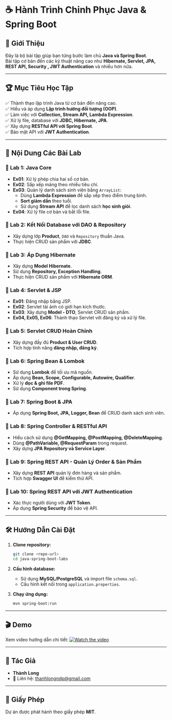 # ☕ Hành Trình Chinh Phục Java & Spring Boot

## 📌 Giới Thiệu
Đây là bộ bài tập giúp bạn từng bước làm chủ **Java và Spring Boot**.
<br>
Bài tập cơ bản đến các kỹ thuật nâng cao như **Hibernate, Servlet, JPA, REST API, Security , JWT Authentication** và nhiều hơn nữa.

---

## 🏆 Mục Tiêu Học Tập
✅ Thành thạo lập trình Java từ cơ bản đến nâng cao.
<br>
✅ Hiểu và áp dụng **Lập trình hướng đối tượng (OOP)**.
<br>
✅ Làm việc với **Collection, Stream API, Lambda Expression**.
<br>
✅ Xử lý file, database với **JDBC, Hibernate, JPA**.
<br>
✅ Xây dựng **RESTful API với Spring Boot**.
<br>
✅ Bảo mật API với **JWT Authentication**.

---

## 📝 Nội Dung Các Bài Lab

### 🔹 **Lab 1: Java Core**
- **Ex01**: Xử lý phép chia hai số cơ bản.
- **Ex02**: Sắp xếp mảng theo nhiều tiêu chí.
- **Ex03**: Quản lý danh sách sinh viên bằng `ArrayList`:
  - Dùng **Lambda Expression** để sắp xếp theo điểm trung bình.
  - **Sort giảm dần** theo tuổi.
  - Sử dụng **Stream API** để lọc danh sách **học sinh giỏi**.
- **Ex04**: Xử lý file cơ bản và bắt lỗi file.

### 🔹 **Lab 2: Kết Nối Database với DAO & Repository**
- Xây dựng lớp **Product**, `DAO` và `Repository` thuần Java.
- Thực hiện CRUD sản phẩm với **JDBC**.

### 🔹 **Lab 3: Áp Dụng Hibernate**
- Xây dựng **Model Hibernate**.
- Sử dụng **Repository, Exception Handling**.
- Thực hiện CRUD sản phẩm với **Hibernate ORM**.

### 🔹 **Lab 4: Servlet & JSP**
- **Ex01**: Đăng nhập bằng JSP.
- **Ex02**: Servlet tải ảnh có giới hạn kích thước.
- **Ex03**: Xây dựng **Model - DTO**, Servlet CRUD sản phẩm.
- **Ex04, Ex05, Ex06**: Thành thạo Servlet với đăng ký và xử lý file.

### 🔹 **Lab 5: Servlet CRUD Hoàn Chỉnh**
- Xây dựng đầy đủ **Product & User CRUD**.
- Tích hợp tính năng **đăng nhập, đăng ký**.

### 🔹 **Lab 6: Spring Bean & Lombok**
- Sử dụng **Lombok** để tối ưu mã nguồn.
- Áp dụng **Bean, Scope, Configurable, Autowire, Qualifier**.
- Xử lý **đọc & ghi file PDF**.
- Sử dụng **Component trong Spring**.

### 🔹 **Lab 7: Spring Boot & JPA**
- Áp dụng **Spring Boot, JPA, Logger, Bean** để CRUD danh sách sinh viên.

### 🔹 **Lab 8: Spring Controller & RESTful API**
- Hiểu cách sử dụng **@GetMapping, @PostMapping, @DeleteMapping**.
- Dùng **@PathVariable, @RequestParam** trong request.
- Xây dựng **JPA Repository và Service Layer**.

### 🔹 **Lab 9: Spring REST API - Quản Lý Order & Sản Phẩm**
- Xây dựng **REST API** quản lý đơn hàng và sản phẩm.
- Tích hợp **Swagger UI** để kiểm thử API.

### 🔹 **Lab 10: Spring REST API với JWT Authentication**
- Xác thực người dùng với **JWT Token**.
- Áp dụng **Spring Security** để bảo vệ API.

---

## 🛠️ Hướng Dẫn Cài Đặt
1. **Clone repository:**
   ```sh
   git clone <repo-url>
   cd java-spring-boot-labs
   ```
2. **Cấu hình database:**
   - Sử dụng **MySQL/PostgreSQL** và import file `schema.sql`.
   - Cấu hình kết nối trong `application.properties`.

3. **Chạy ứng dụng:**
   ```sh
   mvn spring-boot:run
   ```

---

## 🎬 Demo
Xem video hướng dẫn chi tiết: [![Watch the video](https://img.youtube.com/vi/your-video-id/0.jpg)](https://your-video-link.com)

---

## 👤 Tác Giả
- **Thành Long**
- 📧 Liên hệ: thanhlongndp@gmail.com

---

## 📜 Giấy Phép
Dự án được phát hành theo giấy phép **MIT**.

